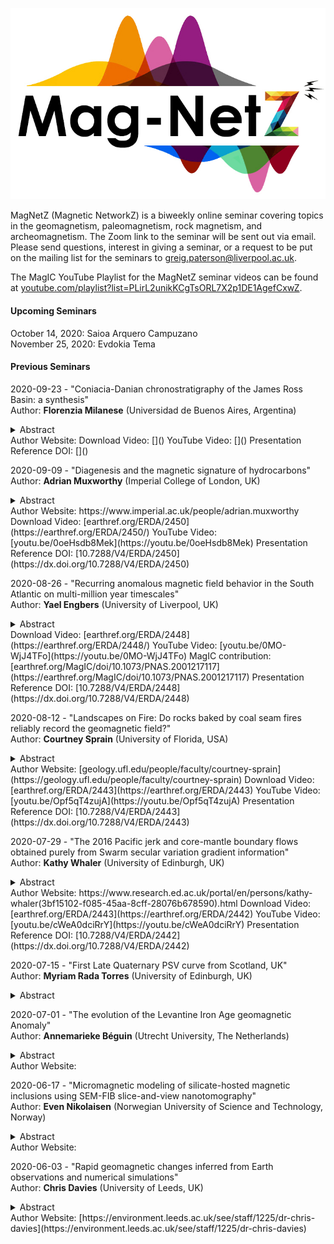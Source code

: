 <p align="center">
    <img src="MagnetZ_Logo.jpg">
</p>

MagNetZ (Magnetic NetworkZ) is a biweekly online seminar covering topics in the geomagnetism, paleomagnetism, rock magnetism, and archeomagnetism. The Zoom link to the seminar will be sent out via email. Please send questions, interest in giving a seminar, or a request to be put on the mailing list for the seminars to [greig.paterson@liverpool.ac.uk](mailto:greig.paterson@liverpool.ac.uk).

The MagIC YouTube Playlist for the MagNetZ seminar videos can be found at [youtube.com/playlist?list=PLirL2unikKCgTsORL7X2p1DE1AgefCxwZ](https://www.youtube.com/playlist?list=PLirL2unikKCgTsORL7X2p1DE1AgefCxwZ).

#### Upcoming Seminars
October 14, 2020: Saioa Arquero Campuzano  
November 25, 2020: Evdokia Tema  

#### Previous Seminars
2020-09-23 - "Coniacia-Danian chronostratigraphy of the James Ross Basin: a synthesis"  
 Author: **Florenzia Milanese** (Universidad de Buenos Aires, Argentina)  
  <details>
    <summary>Abstract</summary>
    Cretaceous-Paleogene marine units from the James Ross Basin constitute a highly fossiliferous reference section for the Southern Hemisphere. Its importance resides not only in the widely known K-Pg boundary at Marambio (Seymour) Island, but also in its almost continuous record of climate and biodiversity patterns preceding and following the terminal Cretaceous mass extinction. Chronology of these units has been traditionally based on bio- and chemostratigraphy, but endemism and early disappearance of several fossil groups in Antarctica requires an independent dating tool that also permits global correlations. Here I present a synthesis of recent magnetostratigraphic studies realized in the Upper Cretaceous Marambio Group, summarizing a chronostratigraphic framework that precisely states the Santonian-Campanian and Campanian-Maastrichtian boundaries in Antarctica.
  </details>
 Author Website:  
 Download Video: []()  
 YouTube Video: []()  
 Presentation Reference DOI: []()

2020-09-09 - "Diagenesis and the magnetic signature of hydrocarbons"  
 Author: **Adrian Muxworthy** (Imperial College of London, UK)  
  <details>
    <summary>Abstract</summary>
    Understanding hydrocarbon migration has the potential to both increase yield from mature reservoir systems reducing the need to exploit new reserves, and to help improve carbon capture strategies. Traditional seismic methods of mapping migration can be inexact and poorly constrained. The presence of hydrocarbons in rocks and sediments is known to cause diagenesis, thereby altering the magnetic signature of the host rock. During the last decade, the Natural Magnetism Group at Imperial College has been studying the use of mineral magnetic methods to identify and constrain hydrocarbon migration paths. The magnetic signature of hydrocarbons has been found to be very complex, their signature depending on a range of factors including levels of oil maturity and biodegradation, the presence of oil-water contacts, the host rock, migration trajectory, the depth of oil generation etc. Here I will give a summary of our latest findings, and show how we have used mineral magnetic results to constrain 3D basin models.
  </details>
 Author Website: https://www.imperial.ac.uk/people/adrian.muxworthy  
 Download Video: [earthref.org/ERDA/2450](https://earthref.org/ERDA/2450/)  
 YouTube Video: [youtu.be/0oeHsdb8Mek](https://youtu.be/0oeHsdb8Mek)  
 Presentation Reference DOI: [10.7288/V4/ERDA/2450](https://dx.doi.org/10.7288/V4/ERDA/2450)

2020-08-26 - "Recurring anomalous magnetic field behavior in the South Atlantic on multi-million year timescales"  
 Author: **Yael Engbers** (University of Liverpool, UK)  
  <details>
    <summary>Abstract</summary>
    Earth’s magnetic field is presently characterized by a large and growing anomaly in the South Atlantic Ocean. The question of whether this region of Earth’s surface is preferentially subject to enhanced geomagnetic variability on geological timescales has major implications for core dynamics, core−mantle interaction, and the possibility of an imminent magnetic polarity reversal. Here we present paleomagnetic data from Saint Helena, a volcanic island ideally suited for testing the hypothesis that geomagnetic field behavior is anomalous in the South Atlantic on timescales of millions of years. Our results, supported by positive baked contact and reversal tests, produce a mean direction approximating that expected from a geocentric axial dipole for the interval 8 to 11 million years ago, but with very large associated directional dispersion. These findings indicate that, on geological timescales, geomagnetic secular variation is persistently enhanced in the vicinity of Saint Helena. This, in turn, supports the South Atlantic as a locus of unusual geomagnetic behavior arising from core−mantle interaction, while also appearing to reduce the likelihood that the present-day regional anomaly is a precursor to a global polarity reversal.
  </details>
 Download Video: [earthref.org/ERDA/2448](https://earthref.org/ERDA/2448/)  
 YouTube Video: [youtu.be/0MO-WjJ4TFo](https://youtu.be/0MO-WjJ4TFo)  
 MagIC contribution: [earthref.org/MagIC/doi/10.1073/PNAS.2001217117](https://earthref.org/MagIC/doi/10.1073/PNAS.2001217117)  
 Presentation Reference DOI: [10.7288/V4/ERDA/2448](https://dx.doi.org/10.7288/V4/ERDA/2448)

2020-08-12 - "Landscapes on Fire: Do rocks baked by coal seam fires reliably record the geomagnetic field?"  
 Author: **Courtney Sprain** (University of Florida, USA)  
 <details>
    <summary>Abstract</summary>
    High quality paleointensity data is essential for improving our understanding of the long-term evolution of the geodynamo as well as short-term paleosecular variation; however, it is challenging to find materials that reliably record Earth’s full-vector magnetic field going back in time. This study examines a new candidate material for paleointensity studies: clinkers, which are rocks that have been baked, metamorphosed, or melted by underlying coal seam fires. Previous studies conducted on clinkers suggest that they may be high-fidelity magnetic field recorders. However, due to the inhomogeneity of clinker deposits and limited scope of previous studies, it is unknown under what conditions these conclusions hold true. To better assess this, we quantified the variation of magnetic properties within clinker deposits collected from the Powder River basin, MT, as a function of lithology, oxidation state, distance from the coal seam, and location. Our results indicate that the clinker products are dominated by three main magnetic minerals: magnetite, hematite, and the rare ε-Fe2O3. No major differences in magnetic properties were observed as a function of location, distance from the coal seam, or primary lithology. Clinker material, instead, is the primary control on magnetic mineralogy, where baked sediment and porcellanite are dominated by varying proportions of hematite, ε-Fe2O3, and magnetite, and paralavas (melted sediment) are dominated by low-Ti magnetite. All clinker materials are thermally stable and likely experienced temperatures in excess of the magnetite Curie T, potentially as far away as 8 m from the coal seam. Grain size analysis indicates that the magnetic particles in all clinker materials are amenable to high-quality paleointensity study. In total, our study confirms that clinkers should be reliable paleomagnetic recorders and that so long as collection is within the clinker deposit, material amenable to full-vector paleomagnetic study should be obtained.  These conclusion are corroborated by preliminary demagnetization and paleointensity results, which will also be presented.
</details>
 Author Website: [geology.ufl.edu/people/faculty/courtney-sprain](https://geology.ufl.edu/people/faculty/courtney-sprain)  
 Download Video: [earthref.org/ERDA/2443](https://earthref.org/ERDA/2443)  
 YouTube Video: [youtu.be/Opf5qT4zujA](https://youtu.be/Opf5qT4zujA)  
 Presentation Reference DOI: [10.7288/V4/ERDA/2443](https://dx.doi.org/10.7288/V4/ERDA/2443)

2020-07-29 - "The 2016 Pacific jerk and core-mantle boundary flows obtained purely from Swarm secular variation gradient information"  
Author: **Kathy Whaler** (University of Edinburgh, UK)  
 <details>
    <summary>Abstract</summary>
    The Swarm constellation provides information on both along- and across-track magnetic field gradients. Spatial changes of the magnetic vector field elements are described by a magnetic field gradient tensor, whose elements and their uncertainties can be estimated using the Virtual Observatory (VO) concept, whereby data within a cylinder centred on the VO with axis perpendicular to the Earth’s surface are reduced to a central point at satellite altitude. Recent experiments have shown that analysing data collected over a 4 month window provides the best compromise between reducing bias from the way the satellite orbits sample each VO cylinder and preserving information on temporal changes of the field, and that the data provide spatial information sufficient to resolve 300 non-overlapping VOs. We invert annual first differences of the 5 independent gradient tensor elements (providing estimates of secular variation, SV, gradients) at these 300 VOs over the Swarm era for advective velocity at the core-mantle boundary, forcing the flow to have minimal acceleration while providing an adequate fit to the data. We obtain flows similar to those from previous SV inversions but purely from the gradient information. The resolution of the SV gradients is higher than that of the SV itself, resulting in a ~30% increase in the number of effective flow parameters; this is thought to be because the gradients are less affected by long period external signals that are difficult to remove from the data, resulting in an improved signal to noise ratio. Although very little temporal change in the flow is required to reproduce even rapid changes in the magnetic field, we are able to isolate some robust flow changes, in particular regarding changes in the azimuthal flow acceleration, associated with the geomagnetic impulse in the Pacific region in around 2016.
 </details>
 Author Website: https://www.research.ed.ac.uk/portal/en/persons/kathy-whaler(3bf15102-f085-45aa-8cff-28076b678590).html  
 Download Video: [earthref.org/ERDA/2443](https://earthref.org/ERDA/2442)  
 YouTube Video: [youtu.be/cWeA0dciRrY](https://youtu.be/cWeA0dciRrY)  
 Presentation Reference DOI: [10.7288/V4/ERDA/2442](https://dx.doi.org/10.7288/V4/ERDA/2442)<br>

2020-07-15 - "First Late Quaternary PSV curve from Scotland, UK"  
 Author: **Myriam Rada Torres** (University of Edinburgh, UK)  
 <details>
    <summary>Abstract</summary>
    I present the first Late Quaternary PSV record for Scotland and the UK, covering the last 19,000 years, generated using sediment cores from Bardowie Loch in the Central Belt of Scotland. This is also the first study that describes the variations of the geomagnetic field both in direction and intensity during The Holocene for Scotland, representing a valuable piece for the puzzle of the geodynamo behaviour in the North Atlantic region.
Bardowie Loch was selected based on its small-size basin and limited catchment area, devoid of any sizeable river system, ensuring a low energy environment necessary for the magnetic minerals to align with the Earth’s magnetic field. Geological analysis results suggest that Bardowie Loch was originated by the movement of large glaciers during the Last Glacial Maximum at ca 20ka. Rock magnetic characterisations, supported by microscopic and geochemical analyses, shows two distinctive sedimentary sections within the Bardowie Sequence: glacial varved muds overlied by dark organic muds. These results also indicate that for the Late Pleistocene glacial section there are pulses of substantial deposition of sediments eroded from nearby Palaeozoic basaltic lavas, rich in magnetite and Ti-magnetite grains. A thousand percent surge in organic matter content, combined with a considerable decrease of the volcanic rocks input and significantly lower concentration of magnetic minerals, characterised the Holocene section of the Bardowie Sequence.
A chronology was modelled using 15 radiocarbon dates and tephrochronology. Geochemical results indicate that the deeper tephra layer is a rhyolite with high iron, calcium and titanium content characteristic of Icelandic volcanism, corresponding to the Hekla 4 Eruption (ca 2,000 BC). EPMA measurements from the upper two layers show chemical compositions typical of a developed continental crust with high concentration of alkaline oxides, characteristic of the Campanian Volcanic Province (Italy); major oxides composition determined from microscopic glasses and mineral inclusions revealed that the first layer is a rare phonolitic tephra corresponding to the historical 79AD Pompeii Eruption; while the second layer has an alkaline intermediate composition (trachyandesite), which agrees with the Avellino Eruption dated between 1,900BC and 1,600BC.
Previous PSV studies from North America, the North Atlantic region, Northern Europe and England are consistent with direct observations and computational models of two regions of concentrated geomagnetic flux at the core-mantle boundary beneath Canada and Siberia, which suggest that the Canadian flux lobe has been weakening while the Siberian flux lobe has considerably increased in strength for the last 2,000 years. The declination and palaeointensity anomalies observed in the present PSV study from Scotland particularly agree with the North Atlantic region data, showing significant oscillations in strength between both flux lobes at least for the last 5,000 years.
The Late Pleistocene section of the resulting PSV record from Scotland shows two intervals of exceptional deviation in direction at ca 18.3ka to ca 16ka and ca 15ka to ca 12.8ka. The deepest interval displays anomalous shallow inclinations around 20º, joined by the largest oscillation in declination, with a maximum of 77-degree deviation. Such substantial variations in the geomagnetic field orientation agree with the Hilina Palli Excursion, dated between 22ka and 17ka and observed globally in volcanic rocks, marine and lake cores from Hawaii and California, to Lake Baikal and China.
The upper interval of anomalous geomagnetic field behaviour close to the end of The Pleistocene, exhibits the largest drop of inclination from present-day values (about 70º) to negative inclinations (-12º), while the declination presents oscillations over 50-degrees. These abrupt and dramatic variations in orientation are consistent with the controversial Gothenburg Excursion (ca 12.3 to ca 13.8ka), which were originally reported in sediments from the Scandinavian Glacial Interstadial and also observed in North American glacial lakes, with poorly constrained ages from 7.6ka to 14ka.
 </details>

 2020-07-01 - "The evolution of the Levantine Iron Age geomagnetic Anomaly"  
 Author: **Annemarieke Béguin** (Utrecht University, The Netherlands)  
 <details>
    <summary>Abstract</summary>
    The geomagnetic field can vary dramatically over only decades and thousands of kilometers; the Levantine Iron Age geomagnetic Anomaly (LIAA) is probably the best-known example of such short-lived feature of the Earth’s magnetic field. Over the past decade, many studies have contributed to a relatively coherent intensity record for this region. I will provide an overview of the different studies and their results with the focus on our recent study on three marine sediment records from the Mediterranean Sea. To better constrain the Levant geomagnetic high in time and space, we obtained continuous full-vector records from three marine sediment cores located (1) between Spain and Morocco (Alboran), (2) East of Calabria, Italy (Taranto Gulf), and (3) North of the Nile Delta (Levant). Geomagnetic field variations between 6000 BC and 1000 AD are captured for a total of 681 samples. Rock magnetic analyses indicate the sediment cores as reliable recorders for geomagnetic field variations. From these records we observe that the LIAA moves from 40 to 55° East at 1000 BC to ∼25° East at 0 AD, while decaying from ∼150 ZAm2 to ∼110 ZAm2 in the same time span. This results in a westward movement of 15–30° in 1000 yr.
 </details>
 Author Website:  

 2020-06-17 - "Micromagnetic modeling of silicate-hosted magnetic inclusions using SEM-FIB slice-and-view nanotomography"  
 Author: **Even Nikolaisen** (Norwegian University of Science and Technology, Norway)  
 <details>
    <summary>Abstract</summary>
    Slice-and-view nanotomography uses a dual beam SEM-FIB to reconstruct the 3D volume of a mineralogical sample using a sequential series of nanoscale slices created with a focussed beam of Ga ions. This method reveals the true shapes and forms of naturally occurring magnetic inclusions hosted by the silicate minerals feldspar and pyroxene. High-resolution 3D morphological data for the magnetic minerals is extracted, converted to tetrahedral meshes, and micromagnetically modelled using the MERRILL software. This study optimises the step-by-step process of extracting and processing micromagnetic data from polished thin-sections to generate a full rock magnetic classification of the remanence carriers in silicates. Slice-and-view nanotomography follows known preparation methods with a protective platinum layer, carbon rod guides and trenches, but also introduces a carbon slab along the Z-direction for e-beam alignment. This method reduces the need for auto focus, as the e-beam alignment will have a constant imaging distance and generates a good reference point for stack alignment. Image processing is limited to 3D a gaussian blur and 3D mean filters. Paraview is used to set the correct voxel dimensions and to generate the surface mesh. Freeware software Meshmixer and Meshlab are used for their powerful smoothing, mesh interaction tools and geometric calculations. The tetrahedral volume mesh is produced with iso2mesh in Matlab. Micromagnetic hysteresis and back-field simulations of >400 inclusions with a broad range of morphologies have been performed using MERRILL using 20 different field directions, enabling average magnetic properties to be calculated for a random ensemble. The results give a detailed and direct description of the micromagnetic structure of naturally formed magnetic minerals that compliments macroscopic approaches, such as FORC analysis.
 </details>
 Author Website:  

 2020-06-03 - "Rapid geomagnetic changes inferred from Earth observations and numerical simulations"  
 Author: **Chris Davies** (University of Leeds, UK)  
 <details>
    <summary>Abstract</summary>
    The geomagnetic field, generated by a dynamo process in the liquid core, provides a unique probe into Earth's deep interior. Establishing the fastest variations of the field is crucial for understanding the physics of the dynamo process and for describing its past and future evolution. Paleomagnetic studies have reported changes in direction reaching 1 degree per yr around the last polarity reversal, although the observations are still controversial and their relation to physical processes in the core largely unknown. Here we show excellent agreement between amplitudes and latitude ranges of extreme directional changes in a suite of geodynamo simulations and recent observational field models spanning the past 100 kyrs and the period 30-50 ka. Remarkably, maximum rates of directional change reach ~10 degrees per year, typically during times of decreasing field strength,almost 100 times faster than current changes. Detailed analysis of the simulations and a simple analogue model indicate that extreme directional changes are associated with movement of reversed flux across the core surface. Our results demonstrate that such rapid variations are compatible with the physics of the dynamo process and suggest that future searches for rapid directional changes should focus on low latitudes.
 </details>
 Author Website: [https://environment.leeds.ac.uk/see/staff/1225/dr-chris-davies](https://environment.leeds.ac.uk/see/staff/1225/dr-chris-davies)  